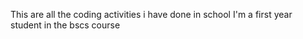 This are all the coding activities i have done in school
I'm a first year student in the bscs course 
